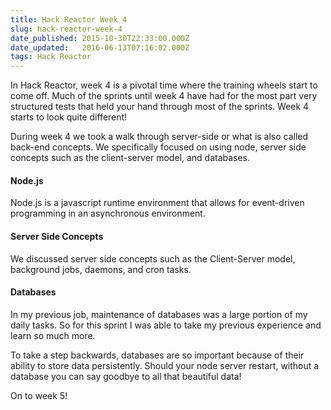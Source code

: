```yaml
---
title: Hack Reactor Week 4
slug: hack-reactor-week-4
date_published: 2015-10-30T22:33:00.000Z
date_updated:   2016-06-13T07:16:02.000Z
tags: Hack Reactor
---
```


In Hack Reactor, week 4 is a pivotal time where the training wheels start to come off. Much of the sprints until week 4 have had for the most part very structured tests that held your hand through most of the sprints. Week 4 starts to look quite different!

During week 4 we took a walk through server-side or what is also called back-end concepts. We specifically focused on using node, server side concepts such as the client-server model, and databases.

#### Node.js

Node.js is a javascript runtime environment that allows for event-driven programming in an asynchronous environment. 

#### Server Side Concepts

We discussed server side concepts such as the Client-Server model, background jobs, daemons, and cron tasks. 

#### Databases

In my previous job, maintenance of databases was a large portion of my daily tasks. So for this sprint I was able to take my previous experience and learn so much more. 

To take a step backwards, databases are so important because of their ability to store data persistently. Should your node server restart, without a database you can say goodbye to all that beautiful data!

On to week 5!

